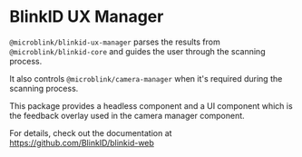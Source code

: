 # BlinkID UX Manager

`@microblink/blinkid-ux-manager` parses the results from `@microblink/blinkid-core` and guides the user through the scanning process.

It also controls `@microblink/camera-manager` when it's required during the scanning process.

This package provides a headless component and a UI component which is the feedback overlay used in the camera manager component.

For details, check out the documentation at https://github.com/BlinkID/blinkid-web

